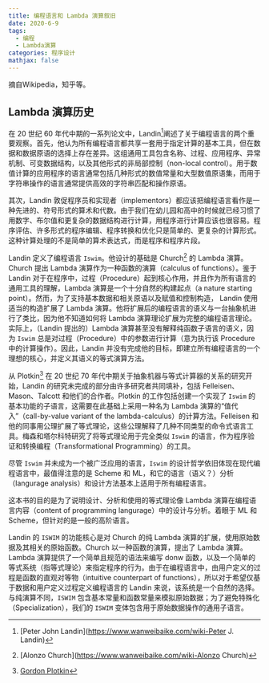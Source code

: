```yaml
---
title: 编程语言和 Lambda 演算叙旧
date: 2020-6-9
tags:
  - 编程
  - Lambda演算
categories: 程序设计
mathjax: false
---
```


摘自Wikipedia，知乎等。

<!--more-->

## Lambda 演算历史

在 20 世纪 60 年代中期的一系列论文中，Landin[^1]阐述了关于编程语言的两个重要观察。首先，他认为所有编程语言都共享一套用于指定计算的基本工具，但在数据和数据原语的选择上存在差异。这组通用工具包含名称、过程、应用程序、异常机制、可变数据结构，以及其他形式的非局部控制（non-local control）。用于数值计算的应用程序的语言通常包括几种形式的数值常量和大型数值原语集，而用于字符串操作的语言通常提供高效的字符串匹配和操作原语。

其次，Landin 敦促程序员和实现者（implementors）都应该把编程语言看作是一种先进的、符号形式的算术和代数。由于我们在幼儿园和高中的时候就已经习惯了用数字、布尔值和更复杂的数据结构进行计算，用程序进行计算应该也很容易。程序评估、许多形式的程序编辑、程序转换和优化只是简单的、更复杂的计算形式。这种计算处理的不是简单的算术表达式，而是程序和程序片段。

Landin 定义了编程语言 `Iswim`。他设计的基础是 Church[^2] 的 Lambda 演算。Church 提出 Lambda 演算作为一种函数的演算（calculus of functions）。鉴于 Landin 对于在程序中，过程（Procedure）起到核心作用，并且作为所有语言的通用工具的理解，Lambda 演算是一个十分自然的构建起点（a nature starting point）。然而，为了支持基本数据和相关原语以及赋值和控制构造， Landin 使用适当的构造扩展了 Lambda 演算。他将扩展后的编程语言的语义与一台抽象机进行了类比，因为他不知道如何将 Lambda 演算理论扩展为完整的编程语言理论。实际上，（Landin 提出的）Lambda 演算甚至没有解释纯函数子语言的语义，因为 `Iswim` 总是对过程（Procedure）中的参数进行计算（意为执行该 Procedure 中的计算操作）。因此，Landin 并没有完成他的目标，即建立所有编程语言的一个理想的核心，并定义其语义的等式演算方法。

从 Plotkin[^3] 在 20 世纪 70 年代中期关于抽象机器与等式计算器的关系的研究开始，Landin 的研究未完成的部分由许多研究者共同填补，包括 Felleisen、Mason、Talcott 和他们的合作者。Plotkin 的工作包括创建一个实现了 `Iswim` 的基本功能的子语言，这需要在此基础上采用一种名为 Lambda 演算的“值代入”（call-by-value variant of the lambda-calculus）的计算方法。Felleisen 和他的同事用公理扩展了等式理论，这些公理解释了几种不同类型的命令式语言工具。梅森和塔尔科特研究了将等式理论用于完全类似 `Iswim` 的语言，作为程序验证和转换编程（Transformational Programming）的工具。

尽管 `Iswim` 并未成为一个被广泛应用的语言，`Iswim` 的设计哲学依旧体现在现代编程语言中，最值得注意的是 Scheme 和 ML，和它的语言（语义？）分析（langurage analysis）和设计方法基本上适用于所有编程语言。

这本书的目的是为了说明设计、分析和使用的等式理论像 Lambda 演算在编程语言内容（content of programming langurage）中的设计与分析。着眼于 ML 和 Scheme，但针对的是一般的高阶语言。

Landin 的 `ISWIM` 的功能核心是对 Church 的纯 Lambda 演算的扩展，使用原始数据及其相关的原始函数。Church 以一种函数的演算，提出了 Lambda 演算。Lambda 演算提供了一个简单且规范的语法来编写 donw 函数，以及一个简单的等式系统（指等式理论）来指定程序的行为。由于在编程语言中，由用户定义的过程是函数的直观对等物（intuitive counterpart of functions），所以对于希望仅基于数据和用户定义过程定义编程语言的 Landin 来说，该系统是一个自然的选择。与纯演算不同，`ISWIM` 包含基本常量和函数常量来模拟原始数据；为了避免特殊化（Specialization），我们的 `ISWIM` 变体包含用于原始数据操作的通用子语言。

[^1]: [Peter John Landin](https://www.wanweibaike.com/wiki-Peter J. Landin)
[^2]: [Alonzo Church](https://www.wanweibaike.com/wiki-Alonzo Church)
[^3]: [Gordon Plotkin](https://popl18.sigplan.org/profile/gordonplotkin)
